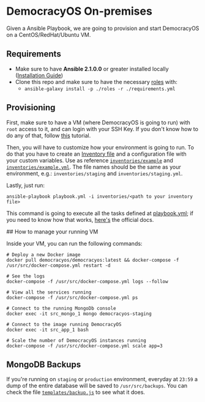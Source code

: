 # DemocracyOS On-premises

Given a Ansible Playbook, we are going to provision and start DemocracyOS on a CentOS/RedHat/Ubuntu VM.

## Requirements

* Make sure to have **Ansible 2.1.0.0** or greater installed locally ([Installation Guide](http://docs.ansible.com/ansible/intro_installation.html))
* Clone this repo and make sure to have the necessary [roles](http://docs.ansible.com/ansible/playbooks_roles.html) with:
  + `ansible-galaxy install -p ./roles -r ./requirements.yml`

## Provisioning

First, make sure to have a VM (where DemocracyOS is going to run) with `root` access to it, and can login with your SSH Key. If you don't know how to do any of that, follow [this](https://www.digitalocean.com/community/tutorials/how-to-connect-to-your-droplet-with-ssh) tutorial.

Then, you will have to customize how your environment is going to run. To do that you have to create an [Inventory file](http://docs.ansible.com/ansible/intro_inventory.html) and a configuration file with your custom variables. Use as reference [`inventories/example`](https://github.com/DemocracyOS/onpremises/blob/master/inventories/example) and [`inventories/example.yml`](https://github.com/DemocracyOS/onpremises/blob/master/inventories/example.yml). The file names should be the same as your environment, e.g.: `inventories/staging` and `inventories/staging.yml`.

Lastly, just run:

```
ansible-playbook playbook.yml -i inventories/<path to your inventory file>
```

This command is going to execute all the tasks defined at [playbook.yml](https://github.com/DemocracyOS/onpremises/blob/master/playbook.yml); if you need to know how that works, [here's](http://docs.ansible.com/ansible/playbooks.html) the official docs.

## How to manage your running VM

Inside your VM, you can run the following commands:

```
# Deploy a new Docker image
docker pull democracyos/democracyos:latest && docker-compose -f /usr/src/docker-compose.yml restart -d
```

```
# See the logs
docker-compose -f /usr/src/docker-compose.yml logs --follow
```

```
# View all the services running
docker-compose -f /usr/src/docker-compose.yml ps
```

```
# Connect to the running MongoDb console
docker exec -it src_mongo_1 mongo democracyos-staging
```

```
# Connect to the image running DemocracyOS
docker exec -it src_app_1 bash
```

```
# Scale the number of DemocracyOS instances running
docker-compose -f /usr/src/docker-compose.yml scale app=3
```

## MongoDB Backups

If you're running on `staging` or `production` environment, everyday at `23:59` a dump of the entire database will be saved to `/usr/src/backups`. You can check the file [`templates/backup.js`](https://github.com/DemocracyOS/onpremises/blob/master/templates/backup.js) to see what it does.
